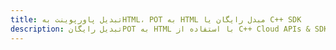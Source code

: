 ---title: تبدیل پاورپوینت بهHTML، POT به HTML مبدل رایگان یا C++ SDKdescription: تبدیل رایگانPOT به HTML با استفاده از C++ Cloud APIs & SDK. همچنین اسناد Microsoft PowerPoint را در Cloud ایجاد، ویرایش و رندر کنید.---